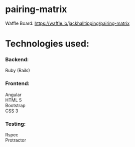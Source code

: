 # pairing-matrix


Waffle Board: https://waffle.io/jackhalltipping/pairing-matrix


# Technologies used:
<h3> Backend: </h3>
Ruby (Rails) <br>

<h3> Frontend: </h3>
Angular <br>
HTML 5 <br>
Bootstrap <br>
CSS 3 <br>

<h3> Testing: </h3>
Rspec <br>
Protractor <br>
